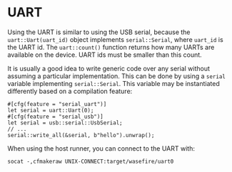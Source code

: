 # UART

Using the UART is similar to using the USB serial, because the
`uart::Uart(uart_id)` object implements `serial::Serial`, where `uart_id` is the
UART id. The `uart::count()` function returns how many UARTs are available on
the device. UART ids must be smaller than this count.

It is usually a good idea to write generic code over any serial without assuming
a particular implementation. This can be done by using a `serial` variable
implementing `serial::Serial`. This variable may be instantiated differently
based on a compilation feature:

```rust,no_run,noplayground
#[cfg(feature = "serial_uart")]
let serial = uart::Uart(0);
#[cfg(feature = "serial_usb")]
let serial = usb::serial::UsbSerial;
// ...
serial::write_all(&serial, b"hello").unwrap();
```

When using the host runner, you can connect to the UART with:

```shell
socat -,cfmakeraw UNIX-CONNECT:target/wasefire/uart0
```
